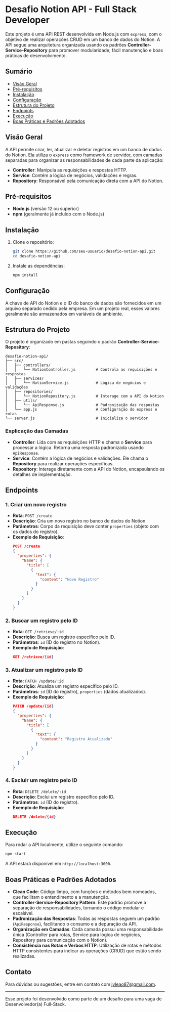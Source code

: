 
# Desafio Notion API - Full Stack Developer

Este projeto é uma API REST desenvolvida em Node.js com `express`, com o objetivo de realizar operações CRUD em um banco de dados do Notion. A API segue uma arquitetura organizada usando os padrões **Controller-Service-Repository** para promover modularidade, fácil manutenção e boas práticas de desenvolvimento.

## Sumário

- [Visão Geral](#visão-geral)
- [Pré-requisitos](#pré-requisitos)
- [Instalação](#instalação)
- [Configuração](#configuração)
- [Estrutura do Projeto](#estrutura-do-projeto)
- [Endpoints](#endpoints)
- [Execução](#execução)
- [Boas Práticas e Padrões Adotados](#boas-práticas-e-padrões-adotados)

## Visão Geral

A API permite criar, ler, atualizar e deletar registros em um banco de dados do Notion. Ela utiliza o `express` como framework de servidor, com camadas separadas para organizar as responsabilidades de cada parte da aplicação:

- **Controller**: Manipula as requisições e respostas HTTP.
- **Service**: Contém a lógica de negócios, validações e regras.
- **Repository**: Responsável pela comunicação direta com a API do Notion.

## Pré-requisitos

- **Node.js** (versão 12 ou superior)
- **npm** (geralmente já incluído com o Node.js)

## Instalação

1. Clone o repositório:
   ```bash
   git clone https://github.com/seu-usuario/desafio-notion-api.git
   cd desafio-notion-api
   ```

2. Instale as dependências:
   ```bash
   npm install
   ```

## Configuração

A chave de API do Notion e o ID do banco de dados são fornecidos em um arquivo separado cedido pela empresa. Em um projeto real, esses valores geralmente são armazenados em variáveis de ambiente.

## Estrutura do Projeto

O projeto é organizado em pastas seguindo o padrão **Controller-Service-Repository**:

```
desafio-notion-api/
├── src/
│   ├── controllers/
│   │   └── NotionController.js         # Controla as requisições e respostas
│   ├── services/
│   │   └── NotionService.js            # Lógica de negócios e validações
│   ├── repositories/
│   │   └── NotionRepository.js         # Interage com a API do Notion
│   ├── utils/
│   │   └── ApiResponse.js              # Padronização das respostas
│   └── app.js                          # Configuração do express e rotas
└── server.js                           # Inicializa o servidor
```

### Explicação das Camadas

- **Controller**: Lida com as requisições HTTP e chama o **Service** para processar a lógica. Retorna uma resposta padronizada usando `ApiResponse`.
- **Service**: Contém a lógica de negócios e validações. Ele chama o **Repository** para realizar operações específicas.
- **Repository**: Interage diretamente com a API do Notion, encapsulando os detalhes de implementação.

## Endpoints

### 1. Criar um novo registro
- **Rota**: `POST /create`
- **Descrição**: Cria um novo registro no banco de dados do Notion.
- **Parâmetros**: Corpo da requisição deve conter `properties` (objeto com os dados do registro).
- **Exemplo de Requisição**:
  ```json
  POST /create
  {
    "properties": {
      "Name": {
        "title": [
          {
            "text": {
              "content": "Novo Registro"
            }
          }
        ]
      }
    }
  }
  ```

### 2. Buscar um registro pelo ID
- **Rota**: `GET /retrieve/:id`
- **Descrição**: Busca um registro específico pelo ID.
- **Parâmetros**: `id` (ID do registro no Notion).
- **Exemplo de Requisição**:
  ```json
  GET /retrieve/{id}
  ```

### 3. Atualizar um registro pelo ID
- **Rota**: `PATCH /update/:id`
- **Descrição**: Atualiza um registro específico pelo ID.
- **Parâmetros**: `id` (ID do registro), `properties` (dados atualizados).
- **Exemplo de Requisição**:
  ```json
  PATCH /update/{id}
  {
    "properties": {
      "Name": {
        "title": [
          {
            "text": {
              "content": "Registro Atualizado"
            }
          }
        ]
      }
    }
  }
  ```

### 4. Excluir um registro pelo ID
- **Rota**: `DELETE /delete/:id`
- **Descrição**: Exclui um registro específico pelo ID.
- **Parâmetros**: `id` (ID do registro).
- **Exemplo de Requisição**:
  ```json
  DELETE /delete/{id}
  ```

## Execução

Para rodar a API localmente, utilize o seguinte comando:

```bash
npm start
```

A API estará disponível em `http://localhost:3000`.

## Boas Práticas e Padrões Adotados

- **Clean Code**: Código limpo, com funções e métodos bem nomeados, que facilitam o entendimento e a manutenção.
- **Controller-Service-Repository Pattern**: Este padrão promove a separação de responsabilidades, tornando o código modular e escalável.
- **Padronização das Respostas**: Todas as respostas seguem um padrão (`ApiResponse`), facilitando o consumo e a depuração da API.
- **Organização em Camadas**: Cada camada possui uma responsabilidade única (Controller para rotas, Service para lógica de negócios, Repository para comunicação com o Notion).
- **Consistência nas Rotas e Verbos HTTP**: Utilização de rotas e métodos HTTP consistentes para indicar as operações (CRUD) que estão sendo realizadas.

## Contato

Para dúvidas ou sugestões, entre em contato com [jvleao87@gmail.com](mailto:jvleao87@gmail.com).

---

Esse projeto foi desenvolvido como parte de um desafio para uma vaga de Desenvolvedor(a) Full-Stack.
